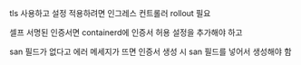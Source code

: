 tls 사용하고 설정 적용하려면 인그레스 컨트롤러 rollout 필요

셀프 서명된 인증서면 containerd에 인증서 허용 설정을 추가해야 하고

san 필드가 없다고 에러 메세지가 뜨면 인증서 생성 시 san 필드를 넣어서 생성해야 함